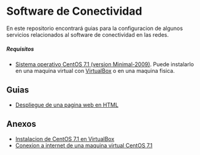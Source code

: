 # Software de Conectividad

En este repositorio encontrará guias para la configuracion de algunos servicios relacionados al software de conectividad en las redes.

##### Requisitos

- [Sistema operativo CentOS 7.1 (version Minimal-2009)](https://www.centos.org/download/). Puede instalarlo en una maquina virtual con [VirtualBox](https://www.virtualbox.org/wiki/Downloads) o en una maquina fisica.

## Guias

- [Despliegue de una pagina web en HTML](tutorials/web-page/README.md)
<!-- - [Configuracion de servidor de correos](tutorials/email-server/README.md) -->

## Anexos

- [Instalacion de CentOS 7.1 en VirtualBox](https://linuxdukes.com/how-to-install-centos-7-in-virtualbox/)
- [Conexion a internet de una maquina virtual CentOS 7.1](tutorials/internet-connection/README.md)
